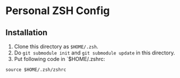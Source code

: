 # Personal ZSH Config

## Installation

1. Clone this directory as `$HOME/.zsh`.
2. Do `git submodule init` and `git submodule update` in this directory.
3. Put following code in `$HOME/.zshrc:
```
source $HOME/.zsh/zshrc
```


